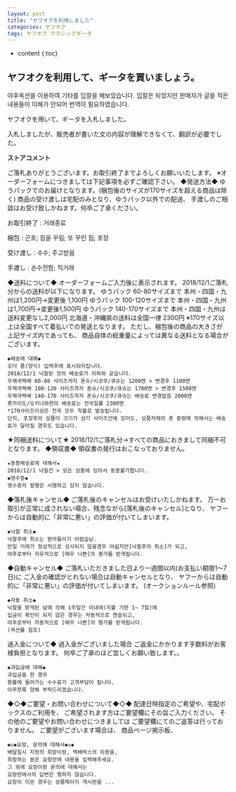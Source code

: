 ```yaml
---
layout: post
title: "ヤフオクを利用しました"
categories: ヤフオク
tags: ヤフオク クラシックギータ
---
```


* content
{:toc}

## ヤフオクを利用して、ギータを買いましょう。

야후옥션을 이용하여 기타를 입찰을 해보았습니다.
입찰은 되었지만 판매자가 글을 적은 내용들이 이해가 안되어 번역이 필요하였습니다.

ヤフオクを用いて、ギータを入札しました。

入札しましたが、販売者が書いた文の内容が理解できなくて、翻訳が必要でした。



**ストアコメント**

ご落札ありがとうございます。お取引終了までよろしくお願いいたします。
 ※オーダーフォームにつきましては下記事項を必ずご確認下さい。
 ◆発送方法◆
 ゆうパックでのお届けとなります。(梱包後のサイズが170サイズを超える商品は除く)
 商品の受け渡しは宅配のみとなり、ゆうパック以外での配送、
 手渡しのご相談はお受け致しかねます。何卒ご了承ください。



お取引終了 : 거래종료

梱包 : 곤포; 짐을 꾸림; 또 꾸린 짐; 포장

受け渡し : 수수; 주고받음

手渡し : 손수전함; 직거래



◆送料について◆
オーダーフォームご入力後に表示されます。 
2018/12/1ご落札分からの送料が以下になります。 
ゆうパック 60-80サイズまで 本州・四国・九州は1,200円→変更後 1,100円
ゆうパック 100-120サイズまで 本州・四国・九州は1,700円→変更後1,500円
ゆうパック 140-170サイズまで 本州・四国・九州は送料変更なし2,000円
北海道・沖縄県の送料は全国一律 2300円
※170サイズ以上は全国すべて着払いでの発送となります。 
ただし、梱包後の商品の大きさが上記サイズ内であっても、
商品自体の総重量によっては異なる送料となる場合がございます。

```
◆배송에 대해◆
오더 폼(양식) 입력후에 표시되어집니다.
2018/12/1 낙찰된 것의 배송료가 이하와 같습니다.
우체국택배 60-80 사이즈까지 혼슈/시코쿠/큐슈는 1200엔 > 변경후 1100엔
우체국택배 100-120 사이즈까지 혼슈/시코쿠/큐슈는 1700엔 > 변경후 1500엔
우체국택배 140-170 사이즈까지 혼슈/시코쿠/큐슈는 배송료 변경없음 2000엔
홋카이도/오키나와현의 배송료는 전국일률 2300엔
*170사이즈이상은 전국 모두 착불로 발송됩니다.
단지, 포장후의 상품이 크기가 상기 사이즈안에 있어도, 상품자체의 총 중량에 의해서는 배송료가 달라질 경우도 있습니다.

```



★同梱送料について★
2018/12/1ご落札分→すべての商品におきまして同梱不可となります。
◆領収書◆
領収書の発行はおこなっておりません。

```
★동봉배송료에 대해서★
2018/12/1 낙찰건 > 모든 상품에 있어서 동봉불가합니다.
◆영수증◆
영수증의 발행은 시행하고 있지 않습니다.
```



◆落札後キャンセル◆
ご落札後のキャンセルはお受けいたしかねます。 
万一お取引が正常に成されない場合、残念ながら[落札後のキャンセル]となり、 
ヤフーからは自動的に「非常に悪い」の評価が付いてしまいます。 

```
◆낙찰 취소◆
낙찰후에 취소는 받아들이기 어렵습닏.
만일 거래가 정상적으로 성사되지 않을경우 아쉽지만[낙찰후의 취소]가 되고,
야후로부터 자유적으로 [매우 나쁜]의 평가를 받게됩니다.
```



◆自動キャンセル◆ 
ご落札いただきました日より一週間以内(お支払い期限1～7日)に
ご入金の確認がとれない場合は自動キャンセルとなり、
ヤフーからは自動的に「非常に悪い」の評価が付いてしまいます。 
(オークションルール参照)

```
◆자동 취소◆ 
낙찰을 받게된 날에 의해 1주일간 이내에(지불 기한 1~ 7일)에
입금이 확인이 되지 않은 경우는 자동적으로 캔슬되고,
야후로부터 자동적으로 [매우 나쁜]의 평가를 받게됩니다.
(옥션룰 참조)
```



過入金について◆
過入金がございました場合
ご返金にかかります手数料がお客様負担となります。
何卒ご了承のほど宜しくお願い致します。。 

```
◆과입금에 대해◆
과입금을 한 경우
환불에 들어가는 수수료가 고객부담이 됩니다.
아무쪼록 양해 부탁드리겠습니다.
```



◆◇◆ご要望・お問い合わせについて◆◇◆
配達日時指定のご希望や、宅配ボックスのご利用を、
ご希望されます方はご要望欄にその旨ご入力ください。
その他のご要望やお問い合わせにつきましては
ご要望欄にてのご返答は行っておりません。
ご要望がございます場合は、
商品ページ掲示板、

```
◆◇◆요망, 문의에 대해서◆◇◆
배달일시 지정의 희망이랑, 택배박스의 이용을,
희망하는 분은 요망란에 내용을 입력해주세요.
그 외에 요망이랑 문의에 대해서는
요망란에서의 답변은 행하지 않습니다.
요망이 이쓴 경우는 상품페이지 게시판을 ...
```

